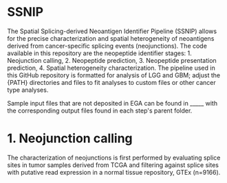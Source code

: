 # SSNIP
The Spatial Splicing-derived Neoantigen Identifier Pipeline (SSNIP) allows for the precise characterization and spatial heterogeneity of neoantigens derived from cancer-specific splicing events (neojunctions). The code available in this repository are the neopeptide identifier stages: 1. Neojunction calling, 2. Neopeptide prediction, 3. Neopeptide presentation prediction, 4. Spatial heterogeneity characterization. The pipeline used in this GitHub repository is formatted for analysis of LGG and GBM; adjust the {PATH} directories and files to fit analyses to custom files or other cancer type analyses.

Sample input files that are not deposited in EGA can be found in _____ with the corresponding output files found in each step's parent folder.

# 1. Neojunction calling
The characterization of neojunctions is first performed by evaluating splice sites in tumor samples derived from TCGA and filtering against splice sites with putative read expression in a normal tissue repository, GTEx (n=9166). 

